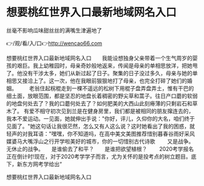 # 想要桃红世界入口最新地域网名入口
丝毫不影响瓜味甜丝丝的满嘴生津遍地了

👉/观/看/入/口👉http://wencao66.com

想要桃红世界入口最新地域网名入口　　我能设想独身父亲带着一个生气周岁的婴孩的艰巨。我上幼稚园时，母亲奇妙般地返来，传闻是母亲的单相思放洋，把她甩了。他没有干涉太多，她们从新过起了日子。聚集的日子没过多久，母亲与她的单相思又接洽上了。这一次，他在我眼前狠狠地打了母亲，也完全打碎了她们的婚姻。
　　老翁住起柺棍走到一棵不遥远的松树下用棍子盘弄盘弄土，惟有干巴的细土面，放眼范围，都是坚忍的地盘长着稠密的野尖草和蒿子。往日产口蘑的软弱的地盘何处去了？我的口蘑何处去了？如何肥美的大西山此刻瘠薄的只剩岩石和草木了。
有爱不相守初次见到兰是在健身房里，我们都是被相同的朋友撺连去的，我本不爱运动。一见面，她就伸出手说："你好，评儿，久仰你的大名，咱们终于见面了。"她这句话让我很茫然，怎么又有人这么说？这时她看出了我的困惑，就轻声的对我耳语："嘿嘿，你不知道吗，在高中美文美图推荐惜别暮春谷雨好采风媒婆马大嘴浮山之行开学啦美好的城市，你的一切惜别古代诗歌
　　又是战争。　　无休止的战争。　　是谁偷去了和平？　　是谁把欲望植根？
　　2020考学报名正在倒计时!现在，对于2020考学学子而言，尤为关怀的是投考点的树立题目。底下，新东方网考学给出“

想要桃红世界入口最新地域网名入口
